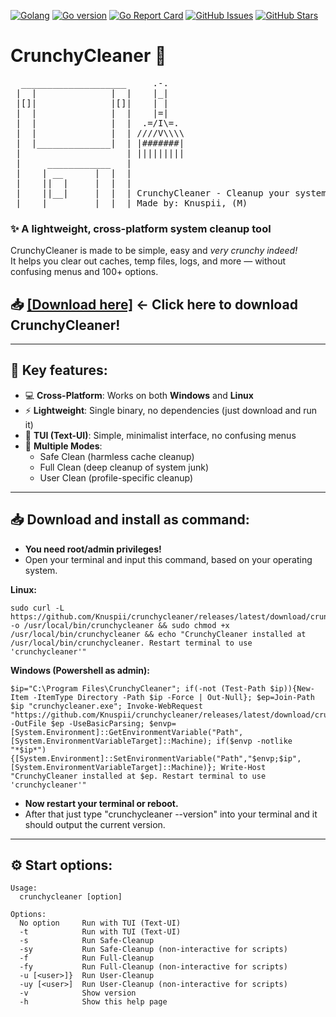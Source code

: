 [![Golang](https://img.shields.io/static/v1?label=Made%20with&message=Go&logo=go&color=007ACC)](https://go.dev/)
[![Go version](https://img.shields.io/github/go-mod/go-version/knuspii/crunchycleaner)](https://github.com/knuspii/crunchycleaner)
[![Go Report Card](https://goreportcard.com/badge/github.com/Knuspii/crunchycleaner)](https://goreportcard.com/report/github.com/Knuspii/crunchycleaner)
[![GitHub Issues](https://img.shields.io/github/issues/knuspii/crunchycleaner)](https://github.com/knuspii/crunchycleaner/issues)
[![GitHub Stars](https://img.shields.io/github/stars/knuspii/crunchycleaner?style=social)](https://github.com/knuspii/crunchycleaner/stargazers)

<h1>CrunchyCleaner 🧹</h1>

<p align="center">
<pre>
  ____________________     .-.
 |  |              |  |    |_|
 |[]|              |[]|    | |
 |  |              |  |    |=|
 |  |              |  |  .=/I\=.
 |  |              |  | ////V\\\\
 |  |______________|  | |#######|
 |                    | |||||||||
 |     ____________   |
 |    | __      |  |  |
 |    ||  |     |  |  |
 |    ||__|     |  |  | CrunchyCleaner - Cleanup your system!
 |____|_________|__|__| Made by: Knuspii, (M)
</pre>
</p>

### ✨ A lightweight, cross-platform system cleanup tool
CrunchyCleaner is made to be simple, easy and *very crunchy indeed!*\
It helps you clear out caches, temp files, logs, and more — without confusing menus and 100+ options.


## 📥 [[Download here]](https://github.com/Knuspii/crunchycleaner/releases) <- Click here to download CrunchyCleaner!

---

## 🔑 Key features:

- 💻 **Cross-Platform**: Works on both **Windows** and **Linux**
- ⚡ **Lightweight**: Single binary, no dependencies (just download and run it)
- 🎨 **TUI (Text-UI)**: Simple, minimalist interface, no confusing menus
- 🧹 **Multiple Modes**:
  - Safe Clean (harmless cache cleanup)
  - Full Clean (deep cleanup of system junk)
  - User Clean (profile-specific cleanup)

---

## 📥 Download and install as command:
- **You need root/admin privileges!**
- Open your terminal and input this command, based on your operating system.

**Linux:**
```
sudo curl -L https://github.com/Knuspii/crunchycleaner/releases/latest/download/crunchycleaner -o /usr/local/bin/crunchycleaner && sudo chmod +x /usr/local/bin/crunchycleaner && echo "CrunchyCleaner installed at /usr/local/bin/crunchycleaner. Restart terminal to use 'crunchycleaner'"
```
**Windows (Powershell as admin):**
```
$ip="C:\Program Files\CrunchyCleaner"; if(-not (Test-Path $ip)){New-Item -ItemType Directory -Path $ip -Force | Out-Null}; $ep=Join-Path $ip "crunchycleaner.exe"; Invoke-WebRequest "https://github.com/Knuspii/crunchycleaner/releases/latest/download/crunchycleaner.exe" -OutFile $ep -UseBasicParsing; $envp=[System.Environment]::GetEnvironmentVariable("Path",[System.EnvironmentVariableTarget]::Machine); if($envp -notlike "*$ip*"){[System.Environment]::SetEnvironmentVariable("Path","$envp;$ip",[System.EnvironmentVariableTarget]::Machine)}; Write-Host "CrunchyCleaner installed at $ep. Restart terminal to use 'crunchycleaner'"
```
- **Now restart your terminal or reboot.**
- After that just type "crunchycleaner --version" into your terminal and it should output the current version.

---

## ⚙️ Start options:
```
Usage:
  crunchycleaner [option]

Options:
  No option     Run with TUI (Text-UI)
  -t            Run with TUI (Text-UI)
  -s            Run Safe-Cleanup
  -sy           Run Safe-Cleanup (non-interactive for scripts)
  -f            Run Full-Cleanup
  -fy           Run Full-Cleanup (non-interactive for scripts)
  -u [<user>]}  Run User-Cleanup
  -uy [<user>]  Run User-Cleanup (non-interactive for scripts)
  -v            Show version
  -h            Show this help page

